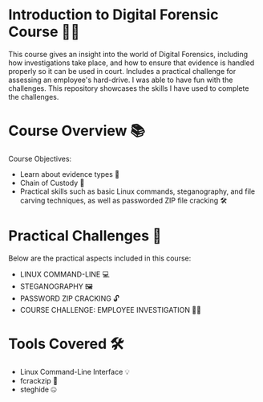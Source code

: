 # Introduction to Digital Forensic Course 🕵️‍♂️
This course gives an insight into the world of Digital Forensics, including how investigations take place, and how to ensure that evidence is handled properly so it can be used in court. Includes a practical challenge for assessing an employee's hard-drive. I was able to have fun with the challenges. This repository showcases the skills I have used to complete the challenges.

# Course Overview 📚
Course Objectives:
- Learn about evidence types 📜
- Chain of Custody 🔗
- Practical skills such as basic Linux commands, steganography, and file carving techniques, as well as passworded ZIP file cracking 🛠️

# Practical Challenges 🧩
Below are the practical aspects included in this course:
- LINUX COMMAND-LINE 💻
- STEGANOGRAPHY 🖼️
- PASSWORD ZIP CRACKING 🔓
- COURSE CHALLENGE: EMPLOYEE INVESTIGATION 🕵️‍♀️

# Tools Covered 🛠️
- Linux Command-Line Interface 💡
- fcrackzip 🔐
- steghide 🤐

